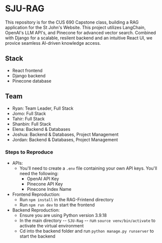 # SJU-RAG
This repository is for the CUS 690 Capstone class, building a RAG application for the St John's Website.  This project utilizes LangChain, OpenAI's LLM API's, and Pinecone for advanced vector search.  Combined with Django for a scalable, resilent backend and an intuitive React UI, we provice seamless AI-driven knowledge access.
  
## Stack ##
- React frontend
- Django backend
- Pinecone database

## Team ##
- Ryan: Team Leader, Full Stack 
- Jomo: Full Stack
- Tahir: Full Stack
- Shanbin: Full Stack
- Elena: Backend & Databases
- Joshua: Backend & Databases, Project Management
- Jordan: Backend & Databases, Project Management

### Steps to Reproduce ###
- APIs:
    - You'll need to create a `.env` file containing your own API keys.  You'll need the following:
        - OpenAI API Key
        - Pinecone API Key
        - Pinecone Index Name
- Frontend Reproduction:
    - Run `npm install` in the RAG-Frintend directory
    - Run `npm run dev` to start the frontend
- Backend Reproduction:
    - Ensure you are using Python version 3.9.18
    - In the main directory -- `SJU-Rag` -- run `source venv/bin/activate` to activate the virtual environment
    - Cd into the backend folder and run `python manage.py runserver` to start the backend